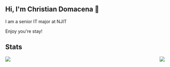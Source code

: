 ## Hi, I'm Christian Domacena 👋

<p> I am a senior IT major at NJIT </p>
<p> Enjoy you're stay! </p>

## Stats
<div style="display:flex; justify-content: space-between; align-items: center;">
  
  <a href="https://github.com/cjdomacena/github-readme-stats">
    <img src="https://github-readme-stats.vercel.app/api?username=cjdomacena&count_private=true&show_icons=true&theme=dracula">
  </a>
  
  <a href="https://github.com/cjdomacena/github-readme-stats">
    <img src="https://github-readme-stats.vercel.app/api/top-langs/?username=cjdomacena&layout=compact"
  </a>
</div>
